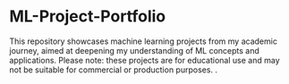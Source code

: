 # ML-Project-Portfolio
This repository showcases machine learning projects from my academic journey, aimed at deepening my understanding of ML concepts and applications. Please note: these projects are for educational use and may not be suitable for commercial or production purposes.
.
